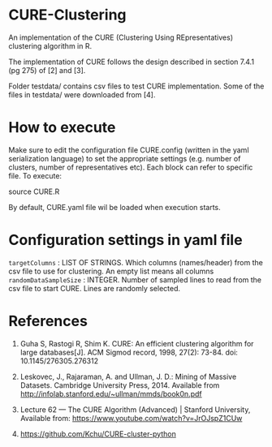 # CURE-Clustering
 An implementation of the CURE (Clustering Using REpresentatives) clustering algorithm in R. 
 
 The implementation of CURE follows the design described in section 7.4.1 (pg 275) of [2] and [3]. 
 
 Folder testdata/ contains csv files to test CURE implementation. Some of the files in testdata/ were downloaded from [4].

# How to execute
Make sure to edit the configuration file CURE.config (written in the yaml serialization language) to set the appropriate settings (e.g. number of clusters, number of representatives etc). Each block can refer to specific file. To execute:

source CURE.R

By default, CURE.yaml file wil be loaded when execution starts.

# Configuration settings in yaml file
``targetColumns`` : LIST OF STRINGS. Which columns (names/header) from the csv file to use for clustering. An empty list means all columns
``randomDataSampleSize`` : INTEGER. Number of sampled lines to read from the csv file to start CURE. Lines are randomly selected.


# References
1) Guha S, Rastogi R, Shim K. CURE: An efficient clustering algorithm for large databases[J]. ACM Sigmod record, 1998, 27(2): 73-84. doi: 10.1145/276305.276312

2) Leskovec, J., Rajaraman, A. and Ullman, J. D.: Mining of Massive Datasets. Cambridge University Press, 2014. Available from http://infolab.stanford.edu/~ullman/mmds/book0n.pdf

3) Lecture 62 — The CURE Algorithm (Advanced) | Stanford University, Available from: https://www.youtube.com/watch?v=JrOJspZ1CUw

4) https://github.com/Kchu/CURE-cluster-python
